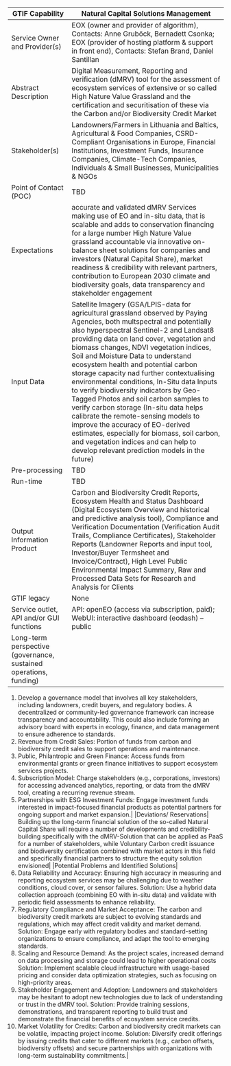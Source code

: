 ﻿|GTIF Capability|**Natural Capital Solutions Management**|
| - | - |
|Service Owner and Provider(s)|EOX (owner and provider of algorithm), Contacts: Anne Gruböck, Bernadett Csonka; EOX (provider of hosting platform & support in front end), Contacts: Stefan Brand, Daniel Santillan|
|Abstract Description|Digital Measurement, Reporting and verification (dMRV) tool for the assessment of ecosystem services of extensive or so called High Nature Value Grassland and the certification and securitisation of these via the Carbon and/or Biodiversity Credit Market|
|Stakeholder(s)|Landowners/Farmers in Lithuania and Baltics, Agricultural & Food Companies, CSRD-Compliant Organisations in Europe, Financial Institutions, Investment Funds, Insurance Companies, Climate-Tech Companies, Individuals & Small Businesses, Municipalities & NGOs|
|Point of Contact (POC)|TBD|
|Expectations|accurate and validated dMRV Services making use of EO and in-situ data, that is scalable and adds to conservation financing for a large number High Nature Value grassland accountable via innovative on-balance sheet solutions for companies and investors (Natural Capital Share), market readiness & credibility with relevant partners, contribution to European 2030 climate and biodiversity goals, data transparency and stakeholder engagement|
|Input Data|Satellite Imagery (GSA/LPIS-data for agricultural grassland observed by Paying Agencies, both multspectral and potentially also hyperspectral Sentinel-2 and Landsat8 providing data on land cover, vegetation and biomass changes, NDVI vegetation indices, Soil and Moisture Data to understand ecosystem health and potential carbon storage capacity nad further contextualising environmental conditions, In-Situ data Inputs to verify biodiversity indicators by Geo-Tagged Photos and soil carbon samples to verify carbon storage (In-situ data helps calibrate the remote-sensing models to improve the accuracy of EO-derived estimates, especially for biomass, soil carbon, and vegetation indices and can help to develop relevant prediction models in the future)|
|Pre-processing|TBD|
|Run-time|TBD|
|Output Information Product|Carbon and Biodiversity Credit Reports, Ecosystem Health and Status Dashboard (Digital Ecosystem Overview and historical and predictive analysis tool), Compliance and Verification Documentation (Verification Audit Trails, Compliance Certificates), Stakeholder Reports (Landowner Reports and input tool, Investor/Buyer Termsheet and Invoice/Contract), High Level Public Environmental Impact Summary, Raw and Processed Data Sets for Research and Analysis for Clients|
|GTIF legacy|None|
|Service outlet, API and/or GUI functions|API: openEO (access via subscription, paid); WebUI: interactive dashboard (eodash) – public|
|Long-term perspective (governance, sustained operations, funding)| 
1) Develop a governance model that involves all key stakeholders, including landowners, credit buyers, and regulatory bodies. A decentralized or community-led governance framework can increase transparency and accountability. This could also include forming an advisory board with experts in ecology, finance, and data management to ensure adherence to standards. 
2) Revenue from Credit Sales: Portion of funds from carbon and biodiversity credit sales to support operations and maintenance. 
3) Public, Philantropic and Green Finance: Access funds from environmental grants or green finance initiatives to support ecosystem services projects. 
4) Subscription Model: Charge stakeholders (e.g., corporations, investors) for accessing advanced analytics, reporting, or data from the dMRV tool, creating a recurring revenue stream. 
5) Partnerships with ESG Investment Funds: Engage investment funds interested in impact-focused financial products as potential partners for ongoing support and market expansion.|
|Deviations/ Reservations| Building up the long-term financial solution of the so-called Natural Capital Share will require a number of developments and credibility-building specifically with the dMRV-Solution that can be applied as PaaS for a number of stakeholders, while Voluntary Carbon credit issuance and biodiversity certification combined with market actors in this field and specifically financial partners to structure the equity solution envisioned|
|Potential Problems and Identified Solutions| 
1) Data Reliability and Accuracy: Ensuring high accuracy in measuring and reporting ecosystem services may be challenging due to weather conditions, cloud cover, or sensor failures. Solution: Use a hybrid data collection approach (combining EO with in-situ data) and validate with periodic field assessments to enhance reliability. 
2) Regulatory Compliance and Market Acceptance: The carbon and biodiversity credit markets are subject to evolving standards and regulations, which may affect credit validity and market demand. Solution: Engage early with regulatory bodies and standard-setting organizations to ensure compliance, and adapt the tool to emerging standards. 
3) Scaling and Resource Demand: As the project scales, increased demand on data processing and storage could lead to higher operational costs Solution: Implement scalable cloud infrastructure with usage-based pricing and consider data optimization strategies, such as focusing on high-priority areas. 
4) Stakeholder Engagement and Adoption: Landowners and stakeholders may be hesitant to adopt new technologies due to lack of understanding or trust in the dMRV tool. Solution: Provide training sessions, demonstrations, and transparent reporting to build trust and demonstrate the financial benefits of ecosystem service credits. 
5) Market Volatility for Credits: Carbon and biodiversity credit markets can be volatile, impacting project income. Solution: Diversify credit offerings by issuing credits that cater to different markets (e.g., carbon offsets, biodiversity offsets) and secure partnerships with organizations with long-term sustainability commitments.|
